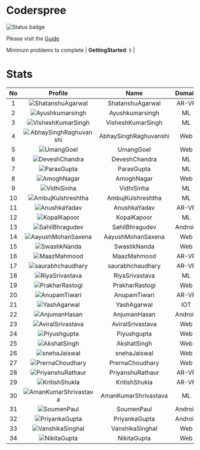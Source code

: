 
Coderspree
==========


![Status badge](https://github.com/InnogeeksOrganization/coderspree/actions/workflows/checkSubmission.yml/badge.svg)  


Please visit the [Guide](./Guide/README.md)  


Minimum problems to complete | **GettingStarted**: `5` |   

# Stats
  

|No|Profile|Name|Domain|Year|Solved|
| :---: | :---: | :---: | :---: | :---: | :---: |
|1|![ShatanshuAgarwal](https://avatars.githubusercontent.com/u/63258511?v=4&s=100)|ShatanshuAgarwal|AR-VR|3|17|
|2|![Ayushkumarsingh](https://avatars.githubusercontent.com/u/78909117?v=4&s=100)|Ayushkumarsingh|ML|2|16|
|3|![VisheshKumarSingh](https://avatars.githubusercontent.com/u/47525494?v=4&s=100)|VisheshKumarSingh|ML|2|15|
|4|![AbhaySinghRaghuvanshi](https://avatars.githubusercontent.com/u/84376218?v=4&s=100)|AbhaySinghRaghuvanshi|Web|2|13|
|5|![UmangGoel](https://avatars.githubusercontent.com/u/84376218?v=4&s=100)|UmangGoel|Web|3|13|
|6|![DeveshChandra](https://avatars.githubusercontent.com/u/82612473?v=4&s=100)|DeveshChandra|ML|2|12|
|7|![ParasGupta](https://avatars.githubusercontent.com/u/60445527?v=4&s=100)|ParasGupta|ML|3|12|
|8|![AmoghNagar](https://avatars.githubusercontent.com/u/84376218?v=4&s=100)|AmoghNagar|Web|3|12|
|9|![VidhiSinha](https://avatars.githubusercontent.com/u/83163944?v=4&s=100)|VidhiSinha|ML|2|11|
|10|![AmbujKulshreshtha](https://avatars.githubusercontent.com/u/84376218?v=4&s=100)|AmbujKulshreshtha|ML|2|10|
|11|![AnushkaYadav](https://avatars.githubusercontent.com/u/63538061?v=4&s=100)|AnushkaYadav|AR-VR|3|9|
|12|![KopalKapoor](https://avatars.githubusercontent.com/u/84376218?v=4&s=100)|KopalKapoor|ML|2|9|
|13|![SahilBhragudev](https://avatars.githubusercontent.com/u/84376218?v=4&s=100)|SahilBhragudev|Android|2|9|
|14|![AayushMohanSaxena](https://avatars.githubusercontent.com/u/84376218?v=4&s=100)|AayushMohanSaxena|Web|2|9|
|15|![SwastikNanda](https://avatars.githubusercontent.com/u/84376218?v=4&s=100)|SwastikNanda|Web|2|8|
|16|![MaazMahmood](https://avatars.githubusercontent.com/u/83294849?v=4&s=100)|MaazMahmood|AR-VR|2|7|
|17|![saurabhchaudhary](https://avatars.githubusercontent.com/u/54533861?v=4&s=100)|saurabhchaudhary|AR-VR|3|7|
|18|![RiyaSrivastava](https://avatars.githubusercontent.com/u/82600662?v=4&s=100)|RiyaSrivastava|ML|2|7|
|19|![PrakharRastogi](https://avatars.githubusercontent.com/u/84376218?v=4&s=100)|PrakharRastogi|Web|3|7|
|20|![AnupamTiwari](https://avatars.githubusercontent.com/u/81892907?v=4&s=100)|AnupamTiwari|AR-VR|2|6|
|21|![YashAgarwal](https://avatars.githubusercontent.com/u/59206738?v=4&s=100)|YashAgarwal|IOT|3|6|
|22|![AnjumanHasan](https://avatars.githubusercontent.com/u/84376218?v=4&s=100)|AnjumanHasan|Android|2|6|
|23|![AviralSrivastava](https://avatars.githubusercontent.com/u/84376218?v=4&s=100)|AviralSrivastava|Web|2|6|
|24|![Piyushgupta](https://avatars.githubusercontent.com/u/84376218?v=4&s=100)|Piyushgupta|Web|2|6|
|25|![AkshatSingh](https://avatars.githubusercontent.com/u/84376218?v=4&s=100)|AkshatSingh|Web|2|6|
|26|![snehaJaiswal](https://avatars.githubusercontent.com/u/84376218?v=4&s=100)|snehaJaiswal|Web|2|6|
|27|![PrernaChoudhary](https://avatars.githubusercontent.com/u/84376218?v=4&s=100)|PrernaChoudhary|Web|2|6|
|28|![PriyanshuRathaur](https://avatars.githubusercontent.com/u/86730388?v=4&s=100)|PriyanshuRathaur|AR-VR|2|5|
|29|![KritishShukla](https://avatars.githubusercontent.com/u/84233260?v=4&s=100)|KritishShukla|AR-VR|2|5|
|30|![AmanKumarShrivastava](https://avatars.githubusercontent.com/u/81643753?v=4&s=100)|AmanKumarShrivastava|ML|2|5|
|31|![SoumenPaul](https://avatars.githubusercontent.com/u/84376218?v=4&s=100)|SoumenPaul|Android|2|5|
|32|![PriyankaGupta](https://avatars.githubusercontent.com/u/84376218?v=4&s=100)|PriyankaGupta|Android|2|5|
|33|![VanshikaSinghal](https://avatars.githubusercontent.com/u/84376218?v=4&s=100)|VanshikaSinghal|Web|3|5|
|34|![NikitaGupta](https://avatars.githubusercontent.com/u/84376218?v=4&s=100)|NikitaGupta|Web|3|5|

